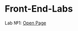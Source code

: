 # Front-End-Labs

Lab №1: 
<a href="https://artur-gorovyi.github.io/Front-End-Labs/Lab%201/app-root/public/index.html">Open Page</a>
